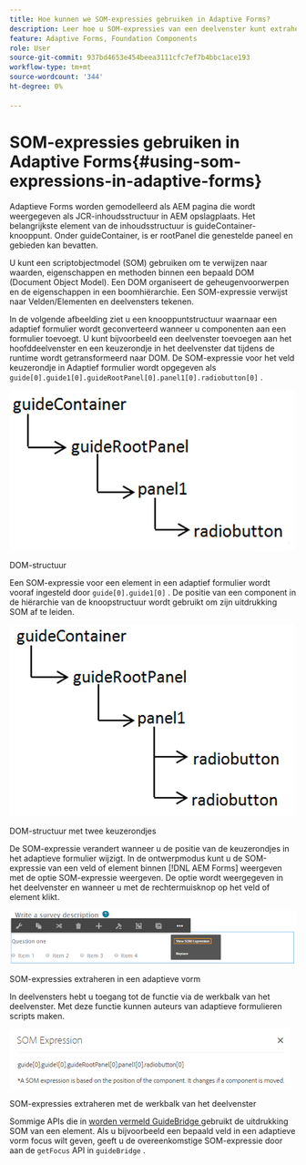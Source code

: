 ```yaml
---
title: Hoe kunnen we SOM-expressies gebruiken in Adaptive Forms?
description: Leer hoe u SOM-expressies van een deelvenster kunt extraheren in Adaptive Forms.
feature: Adaptive Forms, Foundation Components
role: User
source-git-commit: 937bd4653e454beea3111cfc7ef7b4bbc1ace193
workflow-type: tm+mt
source-wordcount: '344'
ht-degree: 0%

---
```



# SOM-expressies gebruiken in Adaptive Forms{#using-som-expressions-in-adaptive-forms}

Adaptieve Forms worden gemodelleerd als AEM pagina die wordt weergegeven als JCR-inhoudsstructuur in AEM opslagplaats. Het belangrijkste element van de inhoudsstructuur is guideContainer-knooppunt. Onder guideContainer, is er rootPanel die genestelde paneel en gebieden kan bevatten.

U kunt een scriptobjectmodel (SOM) gebruiken om te verwijzen naar waarden, eigenschappen en methoden binnen een bepaald DOM (Document Object Model). Een DOM organiseert de geheugenvoorwerpen en de eigenschappen in een boomhiërarchie. Een SOM-expressie verwijst naar Velden/Elementen en deelvensters tekenen.

In de volgende afbeelding ziet u een knooppuntstructuur waarnaar een adaptief formulier wordt geconverteerd wanneer u componenten aan een formulier toevoegt. U kunt bijvoorbeeld een deelvenster toevoegen aan het hoofddeelvenster en een keuzerondje in het deelvenster dat tijdens de runtime wordt getransformeerd naar DOM. De SOM-expressie voor het veld keuzerondje in Adaptief formulier wordt opgegeven als `guide[0].guide1[0].guideRootPanel[0].panel1[0].radiobutton[0]` .

![ boom DOM ](assets/hierarchy.png)

DOM-structuur

Een SOM-expressie voor een element in een adaptief formulier wordt vooraf ingesteld door `guide[0].guide1[0]` . De positie van een component in de hiërarchie van de knoopstructuur wordt gebruikt om zijn uitdrukking SOM af te leiden.

![ BLOEM met twee radioknopen ](assets/hierarchy_radio_button.png)

DOM-structuur met twee keuzerondjes

De SOM-expressie verandert wanneer u de positie van de keuzerondjes in het adaptieve formulier wijzigt. In de ontwerpmodus kunt u de SOM-expressie van een veld of element binnen [!DNL AEM Forms] weergeven met de optie SOM-expressie weergeven. De optie wordt weergegeven in het deelvenster en wanneer u met de rechtermuisknop op het veld of element klikt.

![ het Extraheren van de Uitdrukkingen SOM in een AanpassingsVorm ](assets/som-expressions.png)

SOM-expressies extraheren in een adaptieve vorm

In deelvensters hebt u toegang tot de functie via de werkbalk van het deelvenster. Met deze functie kunnen auteurs van adaptieve formulieren scripts maken.

![ het Extraheren van uitdrukkingen SOM gebruikend paneeltoolbar ](assets/som-expression.png)

SOM-expressies extraheren met de werkbalk van het deelvenster

Sommige APIs die in [ worden vermeld GuideBridge ](https://helpx.adobe.com/aem-forms/6/javascript-api/GuideBridge.html) gebruikt de uitdrukking SOM van een element. Als u bijvoorbeeld een bepaald veld in een adaptieve vorm focus wilt geven, geeft u de overeenkomstige SOM-expressie door aan de `getFocus` API in `guideBridge` .
